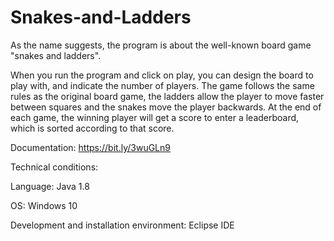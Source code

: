 # Snakes-and-Ladders

As the name suggests, the program is about the well-known board game "snakes and ladders".

When you run the program and click on play, you can design the board to play with, and indicate the number of players. The game follows the same rules as the original board game, the ladders allow the player to move faster between squares and the snakes move the player backwards. At the end of each game, the winning player will get a score to enter a leaderboard, which is sorted according to that score.

Documentation: https://bit.ly/3wuGLn9

Technical conditions:

Language: Java 1.8

OS: Windows 10

Development and installation environment: Eclipse IDE
